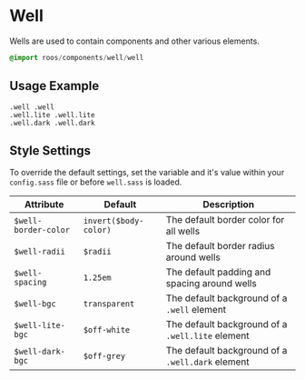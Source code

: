 
# Well
Wells are used to contain components and other various elements.

```sass
@import roos/components/well/well
```

## Usage Example

<!--~ markup/well.html.haml -->
```haml
.well .well
.well.lite .well.lite
.well.dark .well.dark
```
<!-- end -->



## Style Settings
To override the default settings, set the variable and it's value
within your `config.sass` file or before `well.sass` is loaded.

Attribute            | Default               | Description
-------------------- | --------------------- | -------------------------------------------
`$well-border-color` | `invert($body-color)` | The default border color for all wells
`$well-radii`        | `$radii`              | The default border radius around wells
`$well-spacing`      | `1.25em`              | The default padding and spacing around wells
`$well-bgc`          | `transparent`         | The default background of a `.well` element
`$well-lite-bgc`     | `$off-white`          | The default background of a `.well.lite` element
`$well-dark-bgc`     | `$off-grey`           | The default background of a `.well.dark` element

